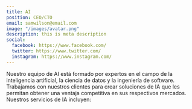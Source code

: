 ```yaml
---
title: AI
position: CEO/CTO
email: samwilson@email.com
image: "/images/avatar.png"
description: this is meta description
social:
  facebook: https://www.facebook.com/
  twitter: https://www.twitter.com/
  instagram: https://www.instagram.com/
---
```


Nuestro equipo de AI está formado por expertos en el campo de la inteligencia artificial, la ciencia de datos y la ingeniería de software. Trabajamos con nuestros clientes para crear soluciones de IA que les permitan obtener una ventaja competitiva en sus respectivos mercados. Nuestros servicios de IA incluyen:
